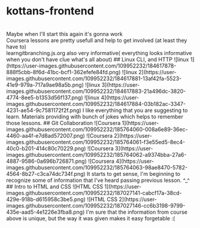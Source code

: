 # kottans-frontend
<br>
Maybe when I'll start this again it's gonna work
<br>
Coursera lessons are pretty usefull and help to get involved (at least they have to)
<br>
learngitbranching.js.org also very informative( everything looks informative when you don't have clue what's all about)
## Linux CLI, and HTTP
![linux 1](https://user-images.githubusercontent.com/109952232/184617878-888f5cbb-8f6d-41bc-bcf1-362efefe84fd.png)
![linux 2](https://user-images.githubusercontent.com/109952232/184617881-13af42fa-5523-41e9-979a-717a9ae98a5b.png)
![linux 3](https://user-images.githubusercontent.com/109952232/184617883-21a496dc-3820-4774-8ee5-b1353d56f137.png)
![linux 4](https://user-images.githubusercontent.com/109952232/184617884-03b182ac-3347-4231-ae54-9c7581172f2f.png)
I like everything that you are suggesting to learn. Materials providing with bunch of jokes which helps to remember those lessons. 
## Git Collaboration
![Coursera 1](https://user-images.githubusercontent.com/109952232/185764060-008a6e89-36ec-4460-aa4f-e7d8ad572007.png)
![Coursera 2](https://user-images.githubusercontent.com/109952232/185764061-f3e55ed5-8ec4-40c0-b201-414c80c70229.png)
![Coursera 3](https://user-images.githubusercontent.com/109952232/185764062-a9374bba-27a6-4887-9586-0a696b726871.png)
![Coursera 4](https://user-images.githubusercontent.com/109952232/185764063-98ae8470-5782-4564-8b27-c3ca74dc734f.png)
It starts to get sense, I'm beginning to recognize some of information that I've heard passing previous lesson.
^_^
## Intro to HTML and CSS
![HTML CSS 1](https://user-images.githubusercontent.com/109952232/187027141-cabcf17a-38cd-429e-918b-d615958c3be5.png)
![HTML CSS 2](https://user-images.githubusercontent.com/109952232/187027146-cc6b3198-9799-435e-aad5-4e1226e3fba8.png)
I'm sure that the information from course above is unique, but the way it was given makes it easy forgetable :( 
